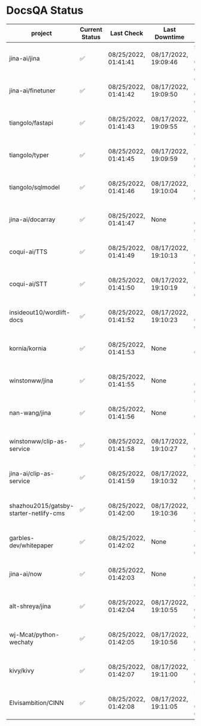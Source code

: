 # DocsQA Status

|               project                |Current Status|     Last Check     |   Last Downtime    |               % Uptime               |
|--------------------------------------|--------------|--------------------|--------------------|--------------------------------------|
|jina-ai/jina                          |✅            |08/25/2022, 01:41:41|08/17/2022, 19:09:46|94.676 (since 08/15/2022, 07:09:42)   |
|jina-ai/finetuner                     |✅            |08/25/2022, 01:41:42|08/17/2022, 19:09:50|65.858 (since 08/15/2022, 07:09:42)   |
|tiangolo/fastapi                      |✅            |08/25/2022, 01:41:43|08/17/2022, 19:09:55|65.862 (since 08/15/2022, 07:09:42)   |
|tiangolo/typer                        |✅            |08/25/2022, 01:41:45|08/17/2022, 19:09:59|88.524 (since 08/15/2022, 07:09:42)   |
|tiangolo/sqlmodel                     |✅            |08/25/2022, 01:41:46|08/17/2022, 19:10:04|94.693 (since 08/15/2022, 07:09:42)   |
|jina-ai/docarray                      |✅            |08/25/2022, 01:41:47|None                |100.000 (since 08/24/2022, 01:39:12)  |
|coqui-ai/TTS                          |✅            |08/25/2022, 01:41:49|08/17/2022, 19:10:13|94.690 (since 08/15/2022, 07:09:42)   |
|coqui-ai/STT                          |✅            |08/25/2022, 01:41:50|08/17/2022, 19:10:19|65.864 (since 08/15/2022, 07:09:42)   |
|insideout10/wordlift-docs             |✅            |08/25/2022, 01:41:52|08/17/2022, 19:10:23|13.220 (since 08/15/2022, 07:09:42)   |
|kornia/kornia                         |✅            |08/25/2022, 01:41:53|None                |12.412 (since 08/23/2022, 16:11:04)   |
|winstonww/jina                        |✅            |08/25/2022, 01:41:55|None                |100.000 (since 08/24/2022, 08:10:59)  |
|nan-wang/jina                         |✅            |08/25/2022, 01:41:56|None                |99.942 (since 08/24/2022, 15:11:24)   |
|winstonww/clip-as-service             |✅            |08/25/2022, 01:41:58|08/17/2022, 19:10:27|65.866 (since 08/15/2022, 07:09:42)   |
|jina-ai/clip-as-service               |✅            |08/25/2022, 01:41:59|08/17/2022, 19:10:32|94.702 (since 08/15/2022, 07:09:42)   |
|shazhou2015/gatsby-starter-netlify-cms|✅            |08/25/2022, 01:42:00|08/17/2022, 19:10:36|65.867 (since 08/15/2022, 07:09:42)   |
|garbles-dev/whitepaper                |✅            |08/25/2022, 01:42:02|None                |48356.805 (since 08/24/2022, 01:39:12)|
|jina-ai/now                           |✅            |08/25/2022, 01:42:03|None                |100.000 (since 08/24/2022, 01:39:12)  |
|alt-shreya/jina                       |✅            |08/25/2022, 01:42:04|08/17/2022, 19:10:55|87.652 (since 08/15/2022, 07:09:42)   |
|wj-Mcat/python-wechaty                |✅            |08/25/2022, 01:42:05|08/17/2022, 19:10:56|93.091 (since 08/15/2022, 07:09:42)   |
|kivy/kivy                             |✅            |08/25/2022, 01:42:07|08/17/2022, 19:11:00|87.654 (since 08/15/2022, 07:09:42)   |
|Elvisambition/CINN                    |✅            |08/25/2022, 01:42:08|08/17/2022, 19:11:05|58.825 (since 08/15/2022, 07:09:42)   |
